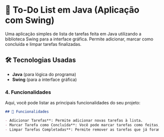 # 📝 To-Do List em Java (Aplicação com Swing)
 Uma aplicação simples de lista de tarefas feita em Java utilizando a biblioteca Swing para a interface gráfica. Permite adicionar, marcar como concluída e limpar tarefas finalizadas.

## 🛠️ Tecnologias Usadas
- **Java** (para lógica do programa)
- **Swing** (para a interface gráfica)


### 4. **Funcionalidades**
Aqui, você pode listar as principais funcionalidades do seu projeto:
```markdown
## 🎯 Funcionalidades

- Adicionar Tarefas**: Permite adicionar novas tarefas à lista.
- Marcar Tarefa como Concluída**: Você pode marcar tarefas como feitas, que mudarão de cor.
- Limpar Tarefas Completadas**: Permite remover as tarefas que já foram marcadas como concluídas.

